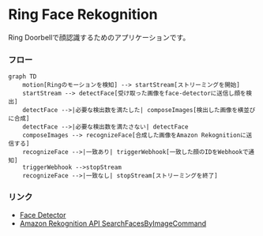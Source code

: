 # Ring Face Rekognition

Ring Doorbellで顔認識するためのアプリケーションです。

### フロー

```mermaid
graph TD
    motion[Ringのモーションを検知] --> startStream[ストリーミングを開始]
    startStream --> detectFace[受け取った画像をface-detectorに送信し顔を検出]
    detectFace -->|必要な検出数を満たした| composeImages[検出した画像を横並びに合成]
    detectFace -->|必要な検出数を満たさない| detectFace
    composeImages --> recognizeFace[合成した画像をAmazon Rekognitionに送信する]
    recognizeFace -->|一致あり| triggerWebhook[一致した顔のIDをWebhookで通知]
    triggerWebhook -->stopStream
    recognizeFace -->|一致なし| stopStream[ストリーミングを終了]
```

### リンク

- [Face Detector](https://github.com/nana4rider/face-detector)
- [Amazon Rekognition API SearchFacesByImageCommand](https://docs.aws.amazon.com/AWSJavaScriptSDK/v3/latest/client/rekognition/command/SearchFacesByImageCommand/)
